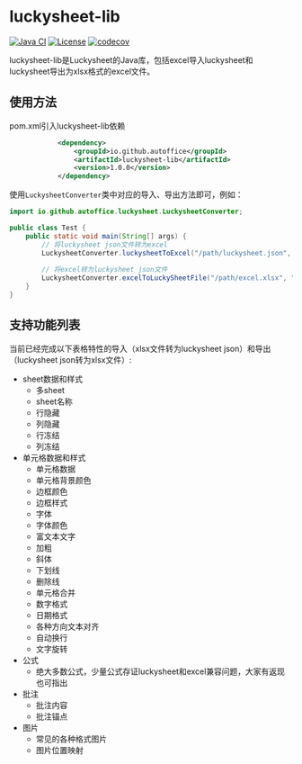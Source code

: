 luckysheet-lib
======================
[![Java CI](https://github.com/autoffice/luckysheet-lib/actions/workflows/ci.yml/badge.svg)](https://github.com/autoffice/luckysheet-lib/actions/workflows/ci.yml)
[![License](http://img.shields.io/:license-apache-brightgreen.svg)](http://www.apache.org/licenses/LICENSE-2.0.html)
[![codecov](https://codecov.io/gh/autoffice/luckysheet-lib/graph/badge.svg?token=DP021D9LUG)](https://codecov.io/gh/autoffice/luckysheet-lib)

luckysheet-lib是Luckysheet的Java库，包括excel导入luckysheet和luckysheet导出为xlsx格式的excel文件。

## 使用方法
pom.xml引入luckysheet-lib依赖
```xml
            <dependency>
                <groupId>io.github.autoffice</groupId>
                <artifactId>luckysheet-lib</artifactId>
                <version>1.0.0</version>
            </dependency>
```

使用`LuckysheetConverter`类中对应的导入、导出方法即可，例如：
```java
import io.github.autoffice.luckysheet.LuckysheetConverter;

public class Test {
    public static void main(String[] args) {
        // 将luckysheet json文件转为excel
        LuckysheetConverter.luckysheetToExcel("/path/luckysheet.json", "/path/excel.xlsx");
        
        // 将excel转为luckysheet json文件 
        LuckysheetConverter.excelToLuckySheetFile("/path/excel.xlsx", "/path/luckysheet.json");
    }
}
```

## 支持功能列表
当前已经完成以下表格特性的导入（xlsx文件转为luckysheet json）和导出（luckysheet json转为xlsx文件）:
- sheet数据和样式
  - 多sheet
  - sheet名称
  - 行隐藏
  - 列隐藏
  - 行冻结
  - 列冻结
- 单元格数据和样式
  - 单元格数据
  - 单元格背景颜色
  - 边框颜色
  - 边框样式
  - 字体
  - 字体颜色
  - 富文本文字
  - 加粗
  - 斜体
  - 下划线
  - 删除线
  - 单元格合并
  - 数字格式
  - 日期格式
  - 各种方向文本对齐
  - 自动换行
  - 文字旋转
- 公式
  -  绝大多数公式，少量公式存证luckysheet和excel兼容问题，大家有返现也可指出
- 批注
  - 批注内容
  - 批注锚点
- 图片
  - 常见的各种格式图片
  - 图片位置映射